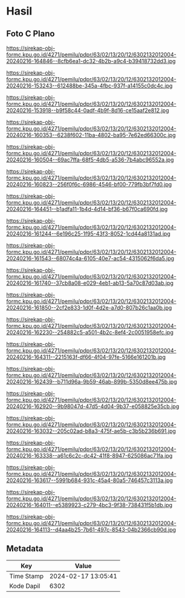 # Hasil

## Foto C Plano

https://sirekap-obj-formc.kpu.go.id/4271/pemilu/pdpr/63/02/13/20/12/6302132012004-20240216-164846--8cfb6ea1-dc32-4b2b-a9c4-b39418732dd3.jpg

https://sirekap-obj-formc.kpu.go.id/4271/pemilu/pdpr/63/02/13/20/12/6302132012004-20240216-153243--612488be-345a-4fbc-937f-a14155c0dc4c.jpg

https://sirekap-obj-formc.kpu.go.id/4271/pemilu/pdpr/63/02/13/20/12/6302132012004-20240216-153918--b9f58c44-0adf-4b9f-8d16-ce15aaf2e812.jpg

https://sirekap-obj-formc.kpu.go.id/4271/pemilu/pdpr/63/02/13/20/12/6302132012004-20240216-160353--6238f602-11ba-4802-ba95-7e62ed66300c.jpg

https://sirekap-obj-formc.kpu.go.id/4271/pemilu/pdpr/63/02/13/20/12/6302132012004-20240216-160504--69ac7ffa-68f5-4db5-a536-7b4abc96552a.jpg

https://sirekap-obj-formc.kpu.go.id/4271/pemilu/pdpr/63/02/13/20/12/6302132012004-20240216-160823--256f0f6c-6986-4546-bf00-779fb3bf7fd0.jpg

https://sirekap-obj-formc.kpu.go.id/4271/pemilu/pdpr/63/02/13/20/12/6302132012004-20240216-164451--b1adfa11-1b4d-4d14-bf36-b67f0ca690fd.jpg

https://sirekap-obj-formc.kpu.go.id/4271/pemilu/pdpr/63/02/13/20/12/6302132012004-20240216-161244--6e196c25-1f95-43f3-8052-1cd44a8131ad.jpg

https://sirekap-obj-formc.kpu.go.id/4271/pemilu/pdpr/63/02/13/20/12/6302132012004-20240216-161543--68074c4a-6105-40e7-ac54-4315062f6da5.jpg

https://sirekap-obj-formc.kpu.go.id/4271/pemilu/pdpr/63/02/13/20/12/6302132012004-20240216-161740--37cb8a08-e029-4eb1-ab13-5a70c87d03ab.jpg

https://sirekap-obj-formc.kpu.go.id/4271/pemilu/pdpr/63/02/13/20/12/6302132012004-20240216-161850--2cf2e833-1d0f-4d2e-a7d0-807b26c1aa0b.jpg

https://sirekap-obj-formc.kpu.go.id/4271/pemilu/pdpr/63/02/13/20/12/6302132012004-20240216-162230--254882c5-a501-4b2c-8ef4-2c0051958efc.jpg

https://sirekap-obj-formc.kpu.go.id/4271/pemilu/pdpr/63/02/13/20/12/6302132012004-20240216-164311--2215163f-df66-4f04-97fe-5166e161201b.jpg

https://sirekap-obj-formc.kpu.go.id/4271/pemilu/pdpr/63/02/13/20/12/6302132012004-20240216-162439--b711d96a-9b59-46ab-899b-5350d8ee475b.jpg

https://sirekap-obj-formc.kpu.go.id/4271/pemilu/pdpr/63/02/13/20/12/6302132012004-20240216-162920--9b98047d-47d5-4d04-9b37-e058825e35cb.jpg

https://sirekap-obj-formc.kpu.go.id/4271/pemilu/pdpr/63/02/13/20/12/6302132012004-20240216-163032--205c02ad-b8a3-475f-ae5b-c3b5b236b691.jpg

https://sirekap-obj-formc.kpu.go.id/4271/pemilu/pdpr/63/02/13/20/12/6302132012004-20240216-163338--a61c6c2c-dc42-41f8-8947-625086ac71fa.jpg

https://sirekap-obj-formc.kpu.go.id/4271/pemilu/pdpr/63/02/13/20/12/6302132012004-20240216-163617--5991b684-931c-45a4-80a5-746457c3113a.jpg

https://sirekap-obj-formc.kpu.go.id/4271/pemilu/pdpr/63/02/13/20/12/6302132012004-20240216-164011--e5389923-c279-4bc3-9f38-738431f5b1db.jpg

https://sirekap-obj-formc.kpu.go.id/4271/pemilu/pdpr/63/02/13/20/12/6302132012004-20240216-164113--d4aa4b25-7b61-497c-8543-04b2366cb90d.jpg


## Metadata

| Key        | Value               |
| ---------- | ------------------- |
| Time Stamp | 2024-02-17 13:05:41 |
| Kode Dapil | 6302                |



